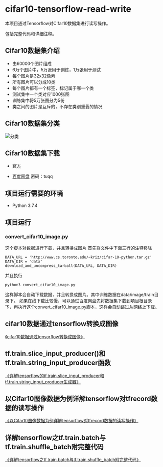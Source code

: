 # cifar10-tensorflow-read-write
本项目通过Tensorflow对Cifar10数据集进行读写操作。

包括完整代码和详细注释。

## Cifar10数据集介绍
- 由60000个图片组成
- 6万个图片中，5万张用于训练，1万张用于测试
- 每个图片是32x32像素
- 所有图片可以分成10类
- 每个图片都有一个标签，标记属于哪一个类
- 测试集中一个类对应1000张图
- 训练集中将5万张图分为5份
- 类之间的图片是互斥的，不存在类别重叠的情况

## Cifar10数据集分类
![分类](http://aichenwei.oss-ap-southeast-1.aliyuncs.com/github/cifar10.png)

## Cifar10数据集下载
- [官方](http://www.cs.toronto.edu/~kriz/cifar-10-python.tar.gz)

- [百度网盘](https://pan.baidu.com/s/1AwQUx_KukoScbqlbF_IS-w?_blank) 
    密码：tuqq

## 项目运行需要的环境
- Python 3.7.4

## 项目运行
### convert_cifar10_image.py
这个脚本对数据进行下载，并且转换成图片
首先将文件中下面三行的注释移除
```shell script
DATA_URL = 'http://www.cs.toronto.edu/~kriz/cifar-10-python.tar.gz'
DATA_DIR = 'data'
download_and_uncompress_tarball(DATA_URL, DATA_DIR)
```
并且执行
```shell script
python3 convert_cifar10_image.py
```
这样脚本会自动下载数据，并且转换成图片。其中训练数据在data/image/train目录下。
如果在线下载比较慢，可以通过百度网盘先将数据集下载到项目根目录下，再执行这个convert_cifar10_image.py脚本，这样会自动跳过从网络上下载。

## cifar10数据通过tensorflow转换成图像
[《cifar10数据通过tensorflow转换成图像》](https://blog.csdn.net/keyandi/article/details/103667443)

## tf.train.slice_input_producer()和tf.train.string_input_producer函数
[《详解tensorflow的tf.train.slice_input_producer和tf.train.string_input_producer生成器》](https://blog.csdn.net/keyandi/article/details/103683761)

## 以Cifar10图像数据为例详解tensorflow对tfrecord数据的读写操作
[《以Cifar10图像数据为例详解tensorflow对tfrecord数据的读写操作》](https://blog.csdn.net/keyandi/article/details/103667902)

## 详解tensorflow之tf.train.batch与tf.train.shuffle_batch附完整代码
[《详解tensorflow之tf.train.batch与tf.train.shuffle_batch附完整代码》](https://blog.csdn.net/keyandi/article/details/103685935)